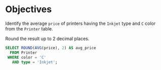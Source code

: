 # Objectives

Identify the average `price` of printers having the `Inkjet` type and `C` color from the `Printer` table.

Round the result up to 2 decimal places.

```sql
SELECT ROUND(AVG(price), 2) AS avg_price
  FROM Printer
 WHERE color = 'C'
   AND type = 'Inkjet';
```
